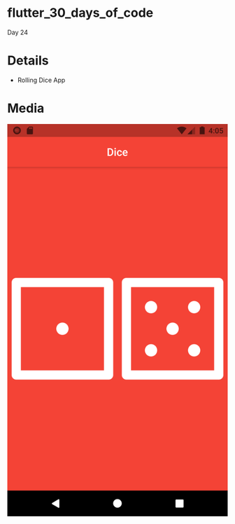 # flutter_30_days_of_code

Day 24

# Details

  - Rolling Dice App
  
# Media

![Image](/images/day24.png)
